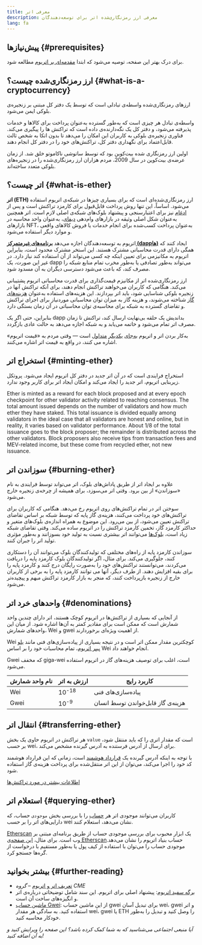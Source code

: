 ```yaml
---
title: معرفی اتر
description: معرفی ارز رمزنگاری‌شده اتر برای توسعه‌دهندگان
lang: fa
---
```


## پیش‌نیازها {#prerequisites}

برای درک بهتر این صفحه،‌ توصیه می‌شود که ابتدا [مقدمه‌ای بر اتریوم](/developers/docs/intro-to-ethereum/) مطالعه شود.

## ارز رمزنگاری‌شده چیست؟ {#what-is-a-cryptocurrency}

ارزهای رمزنگاری‌شده واسطه‌ی تبادلی است که توسط یک دفتر کل مبتنی بر زنجیره‌ی بلوکی ایمن می‌شود.

واسطه‌ی تبادل هر چیزی است که به‌طور گسترده به‌عنوان پرداخت برای کالاها و خدمات پذیرفته می‌شود، و دفتر کل یک نگه‌دارنده‌ی داده است که تراکنش ها را پیگیری می‌کند. فناوری زنجیره‌ی بلوکی به کاربران این امکان را می‌دهد تا بدون اتکا به شخص ثالث قابل‌اعتماد برای نگهداری دفتر کل، تراکنش‌های خود را در دفتر کل انجام دهند.

اولین ارز رمزنگاری شده بیت‌کوین بود که توسط ساتوشی ناکاموتو خلق شد. از زمان عرضه‌ی بیت‌کوین در سال 2009، مردم هزاران ارز رمزنگاری‌شده را در زنجیره‌های بلوکی متعدد ساخته‌اند.

## اتر چیست؟ {#what-is-ether}

**اتر (ETH)** ارز رمزنگاری‌شده‌ای است که برای بسیاری چیزها در شبکه‌ی اتریوم استفاده می‌شود. اساساً، این تنها روش پرداخت قابل‌قبول برای کارمزد تراکنش است و پس از [ادغام](/upgrades/merge) نیز برای اعتبارسنجی و پیشنهاد بلوک‌های شبکه‌ی اصلی لازم است. اتر همچنین به‌عنوان شکل اصلی وثیقه در بازارهای وام‌دهی [دیفای](/defi)، به‌عنوان واحد محاسبه در بازارهای NFT، به‌عنوان پرداخت کسب‌شده برای انجام خدمات یا فروش کالاهای واقعی و موارد دیگر استفاده می‌شود.

اتریوم به توسعه‌دهندگان اجازه می‌دهد [**برنامه‌های غیرمتمرکز (dappها)**](/developers/docs/dapps) ایجاد کنند که همگی دارای قدرت محاسباتی مشترک هستند. این استخر مشترک محدود است، بنابراین اتریوم به مکانیزمی برای تعیین اینکه چه کسی می‌تواند از آن استفاده کند نیاز دارد. در غیر این صورت، یک dapp می‌تواند به‌طور تصادفی یا به‌طور مخرب تمام منابع شبکه را مصرف کند، که باعث می‌شود دسترسی دیگران به آن مسدود شود.

ارز رمزنگاری‌شده اتر از مکانیزم قیمت‌گذاری برای قدرت محاسباتی اتریوم پشتیبانی می‌کند. هنگامی که کاربران می‌خواهند تراکنش انجام دهند، برای آنکه تراکنش آنها در زنجیره بلوکی شناسایی شود، باید اتر بپردازند. این هزینه‌های استفاده به‌عنوان [هزینه‌های گاز](/developers/docs/gas/) شناخته می‌شوند، و هزینه گاز به میزان توان محاسباتی موردنیاز برای اجرای تراکنش و تقاضای گسترده به شبکه برای محاسبه‌ی توان محاسباتی در آن زمان بستگی دارد.

بنابراین، حتی اگر یک dapp بداندیش یک حلقه بی‌نهایت ارسال کند، تراکنش تا زمان مصرف اتر تمام می‌شود و خاتمه می‌یابد و به شبکه اجازه می‌دهد به حالت عادی بازگردد.

به‌کار بردن اتر و اتریوم [به‌جای](https://www.reuters.com/article/us-crypto-currencies-lending-insight-idUSKBN25M0GP#:~:text=price%20of%20ethereum) [یکدیگر](https://abcnews.go.com/Business/bitcoin-slumps-week-low-amid-renewed-worries-chinese/story?id=78399845#:~:text=cryptocurrencies%20including%20ethereum) [متداول](https://www.cnn.com/2021/03/14/tech/nft-art-buying/index.html#:~:text=price%20of%20ethereum) است — وقتی مردم به «قیمت اتریوم» اشاره می کنند، در واقع به قیمت اتر اشاره می‌کنند.

## استخراج اتر {#minting-ether}

استخراج فرایندی است که در آن اتر جدید در دفتر کل اتریوم ایجاد می‌شود. پروتکل زیربنایی اتریوم، اتر جدید را ایجاد می‌کند و امکان ایجاد اتر برای کاربر وجود ندارد.

Ether is minted as a reward for each block proposed and at every epoch checkpoint for other validator activity related to reaching consensus. The total amount issued depends on the number of validators and how much ether they have staked. This total issuance is divided equally among validators in the ideal case that all validators are honest and online, but in reality, it varies based on validator performance. About 1/8 of the total issuance goes to the block proposer; the remainder is distributed across the other validators. Block proposers also receive tips from transaction fees and MEV-related income, but these come from recycled ether, not new issuance.

## سوزاندن اتر {#burning-ether}

علاوه بر ایجاد اتر از طریق پاداش‌های بلوک، اتر می‌تواند توسط فرایندی به نام «سوزاندن» از بین برود. وقتی اتر می‌سوزد، برای همیشه از چرخه‌ی زنجیره خارج می‌شود.

سوختن اتر در تمام تراکنش‌های روی اتریوم رخ می‌دهد. هنگامی که کاربران برای تراکنش‌های خود پرداخت می‌کنند، هزینه‌ی گاز پایه که توسط شبکه بر اساس تقاضای تراکنش تعیین می‌شود، از بین می‌رود. این موضوع به همراه اندازه‌ی بلوک‌های متغیر و حداکثر کارمزد گاز، تخمین کارمزد تراکنش را در اتریوم ساده می‌کند. وقتی تقاضای شبکه زیاد است، [بلوک‌ها](https://etherscan.io/block/12965263) می‌توانند اتر بیشتری نسبت به تولید خود بسوزانند و به‌طور مؤثری تولید اتر را جبران کنند.

سوزاندن کارمزد پایه از راه‌های مختلفی که تولیدکنندگان بلوک می‌توانند آن را دستکاری کنند، جلوگیری می‌کند. برای مثال، اگر تولیدکنندگان بلوک کارمزد پایه را دریافت می‌کردند، می‌توانستند تراکنش‌های خود را به‌صورت رایگان درج کنند و کارمزد پایه را برای بقیه افزایش دهند. از طرف دیگر، آنها می توانند کارمزد پایه را به برخی از کاربران خارج از زنجیره بازپرداخت کنند، که منجر به بازار کارمزد تراکنش مبهم و پیچیده‌تر می‌شود.

## واحدهای خرد اتر {#denominations}

از آنجایی که بسیاری از تراکنش‌ها در اتریوم کوچک هستند، اتر دارای چندین واحد شمارش است که ممکن است برای مقادیر کمتر به آن‌ها اشاره شود. از میان این واحدهای شمارش، Wei و gwei از اهمیت ویژه‌ای برخوردارند.

Wei کوچکترین مقدار ممکن اتر است و در نتیجه بسیاری از پیاده‌سازی‌های فنی مانند [یلو پیپر اتریوم](https://ethereum.github.io/yellowpaper/paper.pdf)، تمام محاسبات خود را بر اساس Wei انجام خواهند داد.

Gwei که مخفف giga-wei است، اغلب برای توصیف هزینه‌های گاز در اتریوم استفاده می‌شود.

| نام واحد شمارش | ارزش به اتر      | کاربرد رایج                        |
| -------------- | ---------------- | ---------------------------------- |
| Wei            | 10<sup>-18</sup> | پیاده‌سازی‌های فنی                 |
| Gwei           | 10<sup>-9</sup>  | هزینه‌ی گاز قابل‌خواندن توسط انسان |

## انتقال اتر {#transferring-ether}

هر تراکنش در اتریوم حاوی یک بخش `value` است که مقدار اتری را که باید منتقل شود، بر حسب wei، برای ارسال از آدرس فرستنده به آدرس گیرنده مشخص می‌کند.

با توجه به اینکه آدرس گیرنده یک [قرارداد هوشمند](/developers/docs/smart-contracts/) است، زمانی که این قرارداد هوشمند کد خود را اجرا می‌کند، می‌توان از این اتر منتقل‌شده برای پرداخت هزینه‌ی گاز استفاده شود.

[اطلاعات بیشتر در مورد تراکنش‌ها](/developers/docs/transactions/)

## استعلام اتر {#querying-ether}

کاربران می‌توانند موجودی اتر هر [حساب](/developers/docs/accounts/) را با بررسی بخش `موجودی` حساب، که دارایی‌های اتر را بر حسب wei نشان می‌دهد، استعلام کنند.

[Etherscan](https://etherscan.io) یک ابزار محبوب برای بررسی موجودی حساب از طریق برنامه‌ای مبتنی بر وب است. برای مثال، [این صفحه‌ی Etherscan‏](https://etherscan.io/address/0xde0b295669a9fd93d5f28d9ec85e40f4cb697bae) حساب بنیاد اتریوم را نشان می‌دهد. موجودی حساب را می‌توان با استفاده از کیف پول یا به‌طور مستقیم با درخواست از گره‌ها جستجو کرد.

## بیشتر بخوانید {#further-reading}

- [تعریف اتر و اتریوم](https://www.cmegroup.com/education/courses/introduction-to-ether/defining-ether-and-ethereum.html) – _گروه CME‏_
- [برگه سفید اتریوم](/whitepaper/): پیشنهاد اصلی برای اتریوم. این سند شامل توضیحاتی درباره‌ی اتر و انگیزه‌های ساخت آن است.
- [ماشین حساب Gwei](https://www.alchemy.com/gwei-calculator): از این ماشین حساب gwei برای تبدیل آسان wei‏، gwei و اتر استفاده کنید. به سادگی هر مقدار wei‏، gwei یا ETH را وصل کنید و تبدیل را به‌طور خودکار محاسبه کنید.

_آیا منبعی اجتماعی می‌شناسید که به شما کمک کرده باشد؟ این صفحه را ویرایش کنید و به آن اضافه کنید!_
